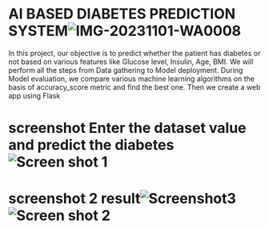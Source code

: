 # AI BASED DIABETES PREDICTION SYSTEM![IMG-20231101-WA0008](https://github.com/suvetha2004/Pro/assets/147066605/d9b64325-3fbf-4381-b465-60fa7e40d472)
In this project, our objective is to predict whether the patient has diabetes or not based on various features like Glucose level, Insulin, Age, BMI. We will perform all the steps from Data gathering to Model deployment. During Model evaluation, we compare various machine learning algorithms on the basis of accuracy_score metric and find the best one. Then we create a web app using Flask
# screenshot Enter the dataset value and predict the diabetes![Screen shot 1](https://github.com/suvetha2004/Pro/assets/147066605/23c667a2-0cf6-4bc3-b1ce-d1bb3e51f22e)
# screenshot 2 result![Screenshot3](https://github.com/suvetha2004/Pro/assets/147066605/1d12ef61-4c4c-413f-8cc7-d554434cd84a) ![Screen shot 2](https://github.com/suvetha2004/Pro/assets/147066605/5018160a-d929-4d21-a703-9d251c871c4b)
